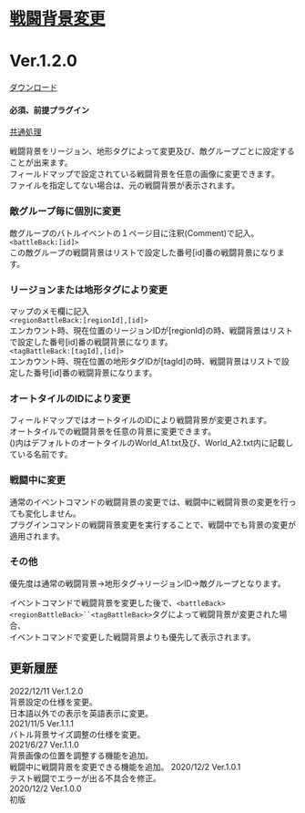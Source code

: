 # [戦闘背景変更](https://raw.githubusercontent.com/nuun888/MZ/master/NUUN_BattleBackgroundEX.js)
# Ver.1.2.0
[ダウンロード](https://raw.githubusercontent.com/nuun888/MZ/master/NUUN_BattleBackgroundEX.js)  
#### 必須、前提プラグイン
[共通処理](https://github.com/nuun888/MZ/blob/master/README/Base.md)  

戦闘背景をリージョン、地形タグによって変更及び、敵グループごとに設定することが出来ます。  
フィールドマップで設定されている戦闘背景を任意の画像に変更できます。  
ファイルを指定してない場合は、元の戦闘背景が表示されます。  

### 敵グループ毎に個別に変更
敵グループのバトルイベントの１ページ目に注釈(Comment)で記入。  
`<battleBack:[id]>`  
この敵グループの戦闘背景はリストで設定した番号[id]番の戦闘背景になります。  

### リージョンまたは地形タグにより変更
マップのメモ欄に記入  
`<regionBattleBack:[regionId],[id]>`  
エンカウント時、現在位置のリージョンIDが[regionId]の時、戦闘背景はリストで設定した番号[id]番の戦闘背景になります。  
`<tagBattleBack:[tagId],[id]>`  
エンカウント時、現在位置の地形タグIDが[tagId]の時、戦闘背景はリストで設定した番号[id]番の戦闘背景になります。  

### オートタイルのIDにより変更
フィールドマップではオートタイルのIDにより戦闘背景が変更されます。  
オートタイルでの戦闘背景を任意の背景に変更できます。  
()内はデフォルトのオートタイルのWorld_A1.txt及び、World_A2.txt内に記載している名前です。  

### 戦闘中に変更
通常のイベントコマンドの戦闘背景の変更では、戦闘中に戦闘背景の変更を行っても変化しません。  
プラグインコマンドの戦闘背景変更を実行することで、戦闘中でも背景の変更が適用されます。  

### その他
優先度は通常の戦闘背景→地形タグ→リージョンID→敵グループとなります。  

イベントコマンドで戦闘背景を変更した後で、`<battleBack><regionBattleBack>``<tagBattleBack>`タグによって戦闘背景が変更された場合、  
イベントコマンドで変更した戦闘背景よりも優先して表示されます。  
  
## 更新履歴
2022/12/11 Ver.1.2.0  
背景設定の仕様を変更。  
日本語以外での表示を英語表示に変更。  
2021/11/5 Ver.1.1.1  
バトル背景サイズ調整の仕様を変更。  
2021/6/27 Ver.1.1.0  
背景画像の位置を調整する機能を追加。  
戦闘中に戦闘背景を変更できる機能を追加。 
2020/12/2 Ver.1.0.1  
テスト戦闘でエラーが出る不具合を修正。  
2020/12/2 Ver.1.0.0  
初版  
